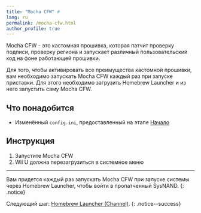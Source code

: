 ```yaml
---
title: "Mocha CFW" #
lang: ru
permalink: /mocha-cfw.html
author_profile: true
---
```


Mocha CFW - это кастомная прошивка, которая патчит проверку подписи, проверку региона и запускает различный пользовательский код на фоне работающей прошивки.

Для того, чтобы активировать все преимущества кастомной прошивки, вам необходимо запускать Mocha CFW каждый раз при запуске приставки. Для этого необходимо загрузить Homebrew Launcher и из него запустить саму Mocha CFW.

## Что понадобится

+ Изменённый `config.ini`, предоставленный на этапе [Начало](get-started)


## Инструкция

1. Запустите Mocha CFW
1. Wii U должна перезагрузиться в системное меню

___

Вам придется каждый раз запускать Mocha CFW при запуске системы через Homebrew Launcher, чтобы войти в пропатченный SysNAND.
{: .notice}

Следующий шаг: [Homebrew Launcher (Channel)](homebrew-launcher-channel).
{: .notice--success}
